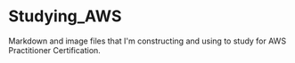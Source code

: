# Studying_AWS
Markdown and image files that I'm constructing and using to study for AWS Practitioner Certification. 
